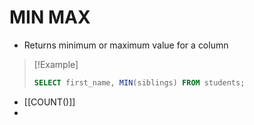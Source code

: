 
# MIN MAX
- Returns minimum or maximum value for a column
>[!Example]
>```SQL
>SELECT first_name, MIN(siblings) FROM students;

- [[COUNT()]]
- 
